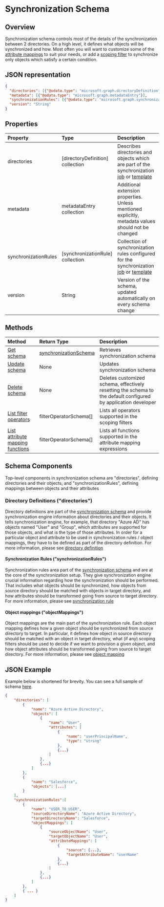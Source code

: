 # Synchronization Schema

## Overview

Synchronization schema controls most of the details of the synchronization between 2 directories. On a high level, it defines what objects will be synchronized and how. Most often you will want to customize some of the [attribute mappings](synchronization-attributeMapping.md) to suit your needs, or add a [scoping filter](synchronization-scopingFilter,md) to synchronize only objects which satisfy a certain condition.

## JSON representation

```json
{
  "directories": [{"@odata.type": "microsoft.graph.directoryDefinition"}],
  "metadata": [{"@odata.type": "microsoft.graph.metadataEntry"}],
  "synchronizationRules": [{"@odata.type": "microsoft.graph.synchronizationRule"}],
  "version": "String"
}
```

## Properties

| Property      | Type      | Description    |
|:--------------|:----------|:---------------|
|directories            |[directoryDefinition] collection   |Describes directories and objects which are part of the synchronization [job](#synchronization-job.md) or [template](#synchronization-template.md) |
|metadata               |metadataEntry collection           |Additional extension properties. Unless mentioned explicitly, metadata values should not be changed|
|synchronizationRules   |[synchronizationRule] collection   |Collection of synchronization rules configured for the synchronization [job](#synchronization-job.md) or [template](#synchronization-template.md) |
|version                |String                             |Version of the schema, updated automatically on every schema change|

## Methods

| Method        | Return Type               | Description                  |
|:--------------|:--------------------------|:-----------------------------|
|[Get schema](synchronization-schema-get.md)    |[synchronizationSchema](synchronization-schema.md)   |Retrieves  synchronization schema|
|[Update schema](synchronization-schema-put.md)    |None   |Updates synchronization schema |
|[Delete schema](synchronization-schema-delete.md)    |None   |Deletes customized  schema, effectively resetting the schema to the default configured by application developer |
|[List filter operators](synchronization-schema-filterOperators-get.md)    |filterOperatorSchema[]   |Lists all operators supported in the scoping filters |
|[List attribute mapping functions](synchronization-schema-functions-get.md)    |filterOperatorSchema[]   |Lists all functions supported in the attribute mapping expressions |

## Schema Components

Top-level components in synchronization schema are "directories", defining directories and their objects, and "synchronizationRules", defining mappings between objects and their attributes

### Directory Definitions ("directories")

Directory definitions are part of the [synchronization schema](synchronization-schema.md) and provide synchronization engine information about directories and their objects. It tells synchronization engine, for example, that directory "Azure AD" has objects named "User" and "Group", which attributes are supported for those objects, and what is the type of those attributes. In order for a particular object and attribute to be used in synchronization rules / object mappings, they have to be defined as part of the directory definition. For more information, please see [directory definition](synchronization-directoryDefinition.md)

#### Synchronization Rules ("synchronizationRules")

Synchronization rules area part of the [synchronization schema](synchronization-schema.md) and are at the core of the synchronization setup. They give synchronization engine crucial information regarding how the synchronization should be performed. That includes what objects should be synchronized, how objects from source directory should be matched with objects in target directory, and how attributes should be transformed going from source to target directory. For more information, please see [synchronization rule](synchronization-rule.md)

#### Object mappings ("objectMappings")

Object mappings are the main part of the synchronization rule. Each object mapping defines how a given object should be synchronized from source directory to target. In particular, it defines how object in source directory should be matched with an object in target directory, what (if any) scoping filters should be used to decide if we want to provision a given object, and how object attributes should be transformed going from source to target directory. For more information, please see [object mapping](synchronization-objectMapping.md)


## JSON Example

Example below is shortened for brevity. You can see a full sample of schema [here](synchronization-schema-sample.md).

```json
{
    "directories": [
        {
            "name": "Azure Active Directory",
            "objects": [
                {
                    "name": "User",
                    "attributes": [
                        {
                            "name": "userPrincipalName",
                            "type": "string"
                        },
                        {...}
                    ]
                },
                {...}
            ]
        },
        {
            "name": "Salesforce",
            "objects": [...]
        }
    ],
    "synchronizationRules":[
        {
            "name": "USER_TO_USER",
            "sourceDirectoryName": "Azure Active Directory",
            "targetDirectoryName": "Salesforce",
            "objectMappings": [
                {
                    "sourceObjectName": "User",
                    "targetObjectName": "User",
                    "attributeMappings": [
                        {
                            "source": {...},
                            "targetAttributeName": "userName"
                        },
                        {...}
                    ]
                },
                {...}
            ]
        },
        { ... }
    ]
}
```